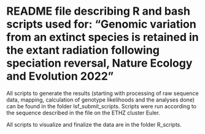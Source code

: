 # README file describing R and bash scripts used for: “Genomic variation from an extinct species is retained in the extant radiation following speciation reversal, Nature Ecology and Evolution 2022”


All scripts to generate the results (starting with processing of raw sequence data, mapping, calculation of genotype likelihoods and the analyses done) can be found in the folder lsf_submit_scripts. Scripts were run according to the sequence described in the file on the ETHZ cluster Euler.

All scripts to visualize and finalize the data are in the folder R_scripts.


